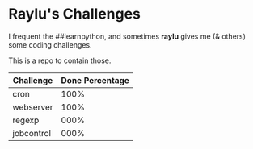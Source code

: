 # Raylu's Challenges

I frequent the ##learnpython, and sometimes **raylu** gives me (&
others) some coding challenges.

This is a repo to contain those.

| Challenge  | Done Percentage |
| ---------  | --------------- |
| cron       | 100%            |
| webserver  | 100%            |
| regexp     | 000%            |
| jobcontrol | 000%            |
